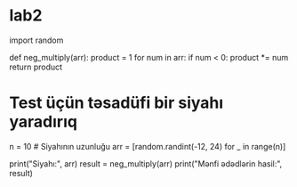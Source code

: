 # lab2
import random

def neg_multiply(arr):
    product = 1
    for num in arr:
        if num < 0:
            product *= num
    return product

# Test üçün təsadüfi bir siyahı yaradırıq
n = 10  # Siyahının uzunluğu
arr = [random.randint(-12, 24) for _ in range(n)]

print("Siyahı:", arr)
result = neg_multiply(arr)
print("Mənfi ədədlərin hasil:", result)
